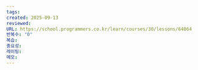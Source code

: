 ```yaml
---
tags:
created: 2025-09-13
reviewed:
URL: https://school.programmers.co.kr/learn/courses/30/lessons/64064
반복수: "0"
복습:
중요성:
레이팅:
메모:
---
```

